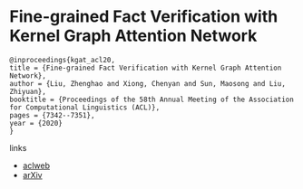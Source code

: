 # Fine-grained Fact Verification with Kernel Graph Attention Network

```
@inproceedings{kgat_acl20,
title = {Fine-grained Fact Verification with Kernel Graph Attention Network},
author = {Liu, Zhenghao and Xiong, Chenyan and Sun, Maosong and Liu, Zhiyuan},
booktitle = {Proceedings of the 58th Annual Meeting of the Association for Computational Linguistics (ACL)},
pages = {7342--7351},
year = {2020}
}
```

links
- [aclweb](https://www.aclweb.org/anthology/2020.acl-main.655/)
- [arXiv](https://arxiv.org/abs/1910.09796)
